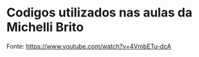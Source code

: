 # Codigos utilizados nas aulas da Michelli Brito

Fonte: https://www.youtube.com/watch?v=4VmbETu-dcA
